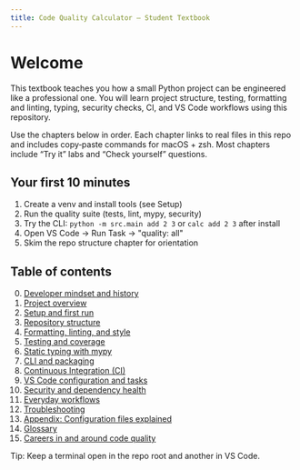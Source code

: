 ```yaml
---
title: Code Quality Calculator — Student Textbook
---
```


# Welcome

This textbook teaches you how a small Python project can be engineered like a professional one. You will learn project structure, testing, formatting and linting, typing, security checks, CI, and VS Code workflows using this repository.

Use the chapters below in order. Each chapter links to real files in this repo and includes copy‑paste commands for macOS + zsh. Most chapters include “Try it” labs and “Check yourself” questions.

## Your first 10 minutes

1. Create a venv and install tools (see Setup)
2. Run the quality suite (tests, lint, mypy, security)
3. Try the CLI: `python -m src.main add 2 3` or `calc add 2 3` after install
4. Open VS Code → Run Task → "quality: all"
5. Skim the repo structure chapter for orientation

## Table of contents

0. [Developer mindset and history](./00-mindset-history.md)
1. [Project overview](./01-overview.md)
2. [Setup and first run](./02-setup.md)
3. [Repository structure](./03-structure.md)
4. [Formatting, linting, and style](./04-tooling.md)
5. [Testing and coverage](./05-testing.md)
6. [Static typing with mypy](./06-typing.md)
7. [CLI and packaging](./07-cli.md)
8. [Continuous Integration (CI)](./08-ci.md)
9. [VS Code configuration and tasks](./09-vscode.md)
10. [Security and dependency health](./10-security.md)
11. [Everyday workflows](./11-workflows.md)
12. [Troubleshooting](./12-troubleshooting.md)
13. [Appendix: Configuration files explained](./appendix-configs.md)
14. [Glossary](./glossary.md)
15. [Careers in and around code quality](./careers.md)

Tip: Keep a terminal open in the repo root and another in VS Code.
